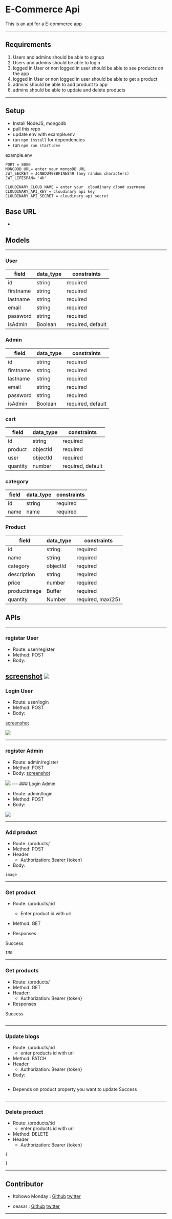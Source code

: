 # E-Commerce Api
This is an api for a E-commerce app

---

## Requirements
1. Users and admins should be able to signup 
2. Users and admins should be able to login
3.  logged in User or non logged in user should be able to see products on the app
4. logged in User or non logged in user should be able to get a product
5. admins should be able to add product to app
6. admins should be able to update and delete products


---


## Setup
- Install NodeJS, mongodb
- pull this repo
- update env with example.env
- run `npm install` for dependencies
- run `npm run start:dev`

example.env 
```
PORT = 8080
MONGODB_URL= enter your mongoDB URL
JWT_SECRET = JCNBDU498BFINE849 (any random characters)
JWT_LIFESPAN= '4h' 

CLOUDINARY_CLOUD_NAME = enter your  cloudinary cloud username
CLOUDINARY_API_KEY = cloudinary api key
CLOUDINARY_API_SECRET = cloudinary api secret
```

## Base URL
- 


## Models
---

### User
| field  |  data_type | constraints  |
|---|---|---|
|  id |  string |  required |
|  firstname | string  |  required|
|  lastname  |  string |  required  |
|  email     | string  |  required |
|  password |   string |  required  |
|  isAdmin |   Boolean |  required, default  |

### Admin
| field  |  data_type | constraints  |
|---|---|---|
|  id |  string |  required |
|  firstname | string  |  required|
|  lastname  |  string |  required  |
|  email     | string  |  required |
|  password |   string |  required  |
|  isAdmin |   Boolean |  required, default  |



### cart
| field  |  data_type | constraints  |
|---|---|---|
|  id |  string |  required |
|  product |  objectId |  required |
|  user |  objectId |  required |
|  quantity  |  number |  required, default  |


### category 
| field  |  data_type | constraints  |
|---|---|---|
|  id |  string |  required |
|  name |  name |  required |

### Product
| field  |  data_type | constraints  |
|---|---|---|
|  id |  string |  required |
|  name | string  |  required|
|  category  |  objectId |  required  |
|  description     | string  |  required |
|  price |   number |  required  |
|  productimage |   Buffer |  required  |
|  quantity |   Number |  required, max(25)  |

## APIs
---

### registar User

- Route: user/register
- Method: POST
- Body: 

[screenshot](https://res.cloudinary.com/dtof4ew2t/image/upload/v1675283872/e-commerce/userregister_dmoahu.jpg)
<img src = "https://res.cloudinary.com/dtof4ew2t/image/upload/v1675283872/e-commerce/userregister_dmoahu.jpg" />
---
### Login User

- Route: user/login
- Method: POST
- Body: 

[screenshot](https://res.cloudinary.com/dtof4ew2t/image/upload/v1675283864/e-commerce/userlogin_wtiims.jpg)

<img src = "https://res.cloudinary.com/dtof4ew2t/image/upload/v1675283864/e-commerce/userlogin_wtiims.jpg" />

---

### register Admin

- Route: admin/register
- Method: POST
- Body: 
[screenshot](https://res.cloudinary.com/dtof4ew2t/image/upload/v1675283837/e-commerce/adminReg_briaqm.jpg)

<img src = "https://res.cloudinary.com/dtof4ew2t/image/upload/v1675283837/e-commerce/adminReg_briaqm.jpg" />
---
### Login Admin

- Route: admin/login
- Method: POST
- Body: 

<img src = "https://res.cloudinary.com/dtof4ew2t/image/upload/v1675283872/e-commerce/adminlogin_pcxxiw.jpg" />

---
### Add product

- Route: /products/
- Method: POST
- Header
    - Authorization: Bearer {token}
- Body: 
```
image

```
---

### Get product

- Route: /products/:id
    - Enter product id with url
- Method: GET

- Responses

Success

```
IMG
```
---

### Get products

- Route: /products/
- Method: GET
- Header:
    - Authorization: Bearer {token}
- Responses

Success
```

```
---
### Update blogs

- Route: /products/:id
    - enter products id with url
- Method: PATCH
- Header
    - Authorization: Bearer {token}
- Body: 
```

```
- Depends on product property you want to update
Success
```

```
---

### Delete product

- Route: /products/:id
    -  enter products id with url
- Method: DELETE
- Header
    - Authorization: Bearer {token}

```
{

}
```

---


## Contributor
- Itohowo Monday :
[Github](https://github.com/techrook)
[twitter](https://twitter.com/Itohowo23)

- ceasar : 
[Github](https://github.com/caesarkutaa)
[twitter](https://twitter.com/Caesarkuta)
---






